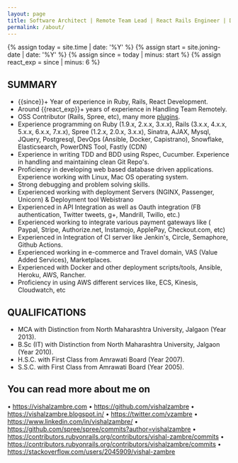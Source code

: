 ```yaml
---
layout: page
title: Software Architect | Remote Team Lead | React Rails Engineer | Devops | Fullstack
permalink: /about/
---
```


{% assign today = site.time | date: '%Y' %}
{% assign start = site.joning-date | date: '%Y'  %}
{% assign since = today | minus: start %}
{% assign react_exp = since | minus: 6 %}
## SUMMARY
* {{since}}+ Year of experience in Ruby, Rails, React Development.
* Around {{react_exp}}+ years of experience in Handling Team Remotely.
* OSS Contributor (Rails, Spree, etc), many more <a href="https://github.com/vishalzambre?tab=repositories" target="_blank">plugins</a>.
* Experience programming on Ruby (1.9.x, 2.x.x, 3.x.x), Rails (3.x.x, 4.x.x, 5.x.x, 6.x.x, 7.x.x), Spree (1.2.x, 2.0.x, 3.x.x), Sinatra, AJAX, Mysql, JQuery, Postgresql, DevOps (Ansible, Docker, Capistrano), Snowflake, Elasticsearch, PowerDNS Tool, Fastly (CDN)
* Experience in writing TDD and BDD using Rspec, Cucumber. Experience in handling and maintaining clean Git Repo's.
* Proficiency in developing web based database driven applications. Experience working with Linux, Mac OS operating system.
* Strong debugging and problem solving skills.
* Experienced working with deployment Servers (NGINX, Passenger, Unicorn) & Deployment tool Webistrano
* Experienced in API Integration as well as Oauth integration (FB authentication, Twitter tweets, g+, Mandrill, Twillo, etc.)
* Experienced working to integrate various payment gateways like ( Paypal, Stripe, Authorize.net, Instamojo, ApplePay, Checkout.com, etc)
* Experienced in Integration of CI server like Jenkin's, Circle, Semaphore, Github Actions.
* Experienced working in e-commerce and Travel domain, VAS (Value Added Services), Marketplaces.
* Experienced with Docker and other deployment scripts/tools, Ansible, Heroku, AWS, Rancher.
* Proficiency in using AWS different services like, ECS, Kinesis, Cloudwatch, etc

## QUALIFICATIONS

* MCA with Distinction from North Maharashtra University, Jalgaon (Year 2013).
* B.Sc (IT) with Distinction from North Maharashtra University, Jalgaon (Year 2010).
* H.S.C. with First Class from Amrawati Board (Year 2007).
* S.S.C. with First Class from Amrawati Board (Year 2005).

## You can read more about me on
• https://vishalzambre.com
• https://github.com/vishalzambre
• https://vishalzambre.blogspot.in/
• https://twitter.com/vzambre
• https://www.linkedin.com/in/vishalzambre/
• https://github.com/spree/spree/commits?author=vishalzambre
• https://contributors.rubyonrails.org/contributors/vishal-zambre/commits
• https://contributors.rubyonrails.org/contributors/vishalzambre/commits
• https://stackoverflow.com/users/2045909/vishal-zambre

